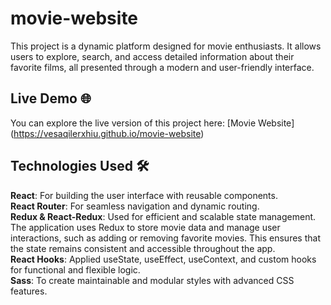 # movie-website
This project is a dynamic platform designed for movie enthusiasts. It allows users to explore, search, and access detailed information about their favorite films, all presented through a modern and user-friendly interface.

## Live Demo 🌐
You can explore the live version of this project here: 
[Movie Website] (https://vesaqilerxhiu.github.io/movie-website)  

## Technologies Used 🛠️
**React**: For building the user interface with reusable components.  
**React Router**: For seamless navigation and dynamic routing.  
**Redux & React-Redux**: Used for efficient and scalable state management. The application uses Redux to store movie data and manage user interactions, such as adding or removing favorite movies. This ensures that the state remains consistent and accessible throughout the app.  
**React Hooks**: Applied useState, useEffect, useContext, and custom hooks for functional and flexible logic.  
**Sass**: To create maintainable and modular styles with advanced CSS features.  

